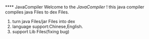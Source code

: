  **** JavaCompiler
Welcome to the  *JavaCompiler* !
this java compiler compiles java Files to dex Files.

1. turn java Files/jar Files into dex
2. language support:Chinese,English.
3. support Lib Files(fixing bug)